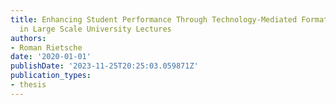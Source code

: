 ```yaml
---
title: Enhancing Student Performance Through Technology-Mediated Formative Feedback
  in Large Scale University Lectures
authors:
- Roman Rietsche
date: '2020-01-01'
publishDate: '2023-11-25T20:25:03.059871Z'
publication_types:
- thesis
---
```

